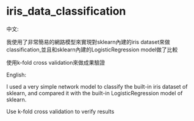 # iris_data_classification
中文:

我使用了非常簡易的網路模型來實現對sklearn內建的iris dataset來做classification,並且和sklearn內建的LogisticRegression model做了比較

使用k-fold cross validation來做成果驗證

English:

I used a very simple network model to classify the built-in iris dataset of sklearn, and compared it with the built-in LogisticRegression model of sklearn.

Use k-fold cross validation to verify results


